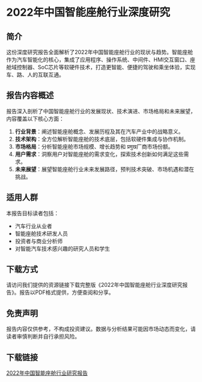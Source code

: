 # 2022年中国智能座舱行业深度研究

## 简介

这份深度研究报告全面解析了2022年中国智能座舱行业的现状与趋势。智能座舱作为汽车智能化的核心，集成了应用程序、操作系统、中间件、HMI交互窗口、座舱域控制器、SoC芯片等软硬件技术，打造更智能、便捷的驾驶和乘坐体验，实现车、路、人的互联互通。

## 报告内容概述

报告深入剖析了中国智能座舱行业的发展现状、技术演进、市场格局和未来展望，内容覆盖以下核心方面：

1. **行业背景**：阐述智能座舱概念、发展历程及其在汽车产业中的战略意义。
2. **技术架构**：全方位解析智能座舱的技术底层，包括软硬件集成与协作机制。
3. **市场格局**：分析智能座舱市场规模、增长趋势和 प्रमुख厂商市场份额。
4. **用户需求**：洞察用户对智能座舱的需求变化，探索技术创新如何满足这些需求。
5. **未来展望**：展望智能座舱行业未来发展路径，预判技术突破、市场机遇和潜在挑战。

## 适用人群

本报告目标读者包括：

- 汽车行业从业者
- 智能座舱技术研发人员
- 投资者与商业分析师
- 对智能汽车技术感兴趣的研究人员和学生

## 下载方式

请访问我们提供的资源链接下载完整版《2022年中国智能座舱行业深度研究报告》。报告以PDF格式提供，方便查阅和分享。

## 免责声明

报告内容仅供参考，不构成投资建议。数据与分析结果可能因市场动态而变化，请读者审慎判断并自行承担风险。

## 下载链接

[2022年中国智能座舱行业研究报告](https://pan.quark.cn/s/f9bdc2496660)